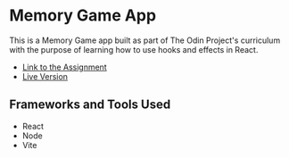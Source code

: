 # Memory Game App

This is a Memory Game app built as part of The Odin Project's curriculum with the purpose of learning how to use hooks and effects in React.

- [Link to the Assignment](https://www.theodinproject.com/lessons/react-new-memory-card)
- [Live Version](https://ewoknock.github.io/memory-game)

## Frameworks and Tools Used

- React
- Node
- Vite
